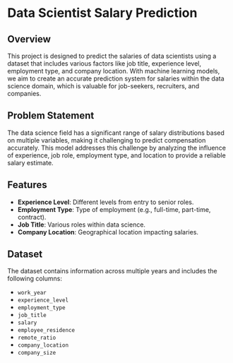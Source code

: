 # Data Scientist Salary Prediction

## Overview
This project is designed to predict the salaries of data scientists using a dataset that includes various factors like job title, experience level, employment type, and company location. With machine learning models, we aim to create an accurate prediction system for salaries within the data science domain, which is valuable for job-seekers, recruiters, and companies.

## Problem Statement
The data science field has a significant range of salary distributions based on multiple variables, making it challenging to predict compensation accurately. This model addresses this challenge by analyzing the influence of experience, job role, employment type, and location to provide a reliable salary estimate.

## Features
- **Experience Level**: Different levels from entry to senior roles.
- **Employment Type**: Type of employment (e.g., full-time, part-time, contract).
- **Job Title**: Various roles within data science.
- **Company Location**: Geographical location impacting salaries.

## Dataset
The dataset contains information across multiple years and includes the following columns:
- `work_year`
- `experience_level`
- `employment_type`
- `job_title`
- `salary`
- `employee_residence`
- `remote_ratio`
- `company_location`
- `company_size`

